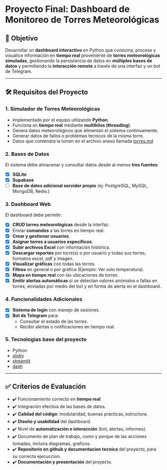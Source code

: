 # Proyecto Final: Dashboard de Monitoreo de Torres Meteorológicas

## 🎯 Objetivo

Desarrollar un **dashboard interactivo** en Python que consuma, procese y visualice información en **tiempo real** proveniente de **torres meteorológicas simuladas**, gestionando la persistencia de datos en **múltiples bases de datos** y permitiendo la **interacción remota** a través de una interfaz y un bot de Telegram.

---

## 🛠️ Requisitos del Proyecto

### 1. Simulador de Torres Meteorológicas
- Implementado por el equipo utilizando **Python**.
- Funciona en **tiempo real** mediante **multihilos (threading)**.
- Genera datos meteorológicos que alimentan el sistema continuamente.
- Generar datos de fallos o problemas tecnicos de la misma torre.
- Datos que contendra la torren en el archivo anexo llamada [torres.md](torres.md)

### 2. Bases de Datos
El sistema debe almacenar y consultar datos desde al menos **tres fuentes**:
- [x] **SQLite**
- [x] **Supabase**
- [ ] **Base de datos adicional servidor propio** (ej: PostgreSQL, MySQL, MongoDB, Redis.)

### 3. Dashboard Web
El dashboard debe permitir:
- [x] **CRUD torres meteorológicas** desde la interfaz.
- [x] Enviar **comandos** a las torres en tiempo real.
- [x] **Crear y gestionar usuarios**.
- [x] **Asignar torres a usuarios específicos**.
- [x] **Subir archivos Excel** con información histórica.
- [x] **Descargar reportes** por torre(s) o por usuario y todas sus torres, formatos excel, pdf y imagen.
- [x] **Visualizar gráficas** con todas las torres.
- [x] **Filtros** en general o por grafica (Ejemplo: Ver solo temperatura).
- [x] **Mapa en tiempo real** con las ubicaciones de torres.
- [x] **Emitir alertas automáticas** si se detectan valores anómalos o fallas en torres, enviadas por medio del bot y en forma de alerta en el dashboard.

### 4. Funcionalidades Adicionales
- [x] **Sistema de login** con manejo de sesiones.
- [x] **Bot de Telegram** para:
  - Consultar el estado de las torres.
  - Recibir alertas o notificaciones en tiempo real.

### 5. Tecnologias base del proyecto
-   Python 
-   [plotly](https://plotly.com/product-tour/)
-   [streamlit](https://streamlit.io)
-   [dash](https://dash.plotly.com)
---

## ✅ Criterios de Evaluación

- ✔️ Funcionamiento correcto en **tiempo real**.
- ✔️ Integración efectiva de las bases de datos.
- ✔️ **Calidad del código**: modularidad, buenas prácticas, estructura.
- ✔️ **Diseño y usabilidad** del dashboard.
- ✔️ Nivel de **automatización e interacción** (bot, alertas, informes).
- ✔️ Documento de plan de trabajo, como y porque de las acciones tomadas, incluira diagramas, graficos.
- ✔️ **Repositorio en github y documentacion tecnica** del proyecto, para su correcta ejecuccion.
- ✔️ **Documentación y presentación** del proyecto.



